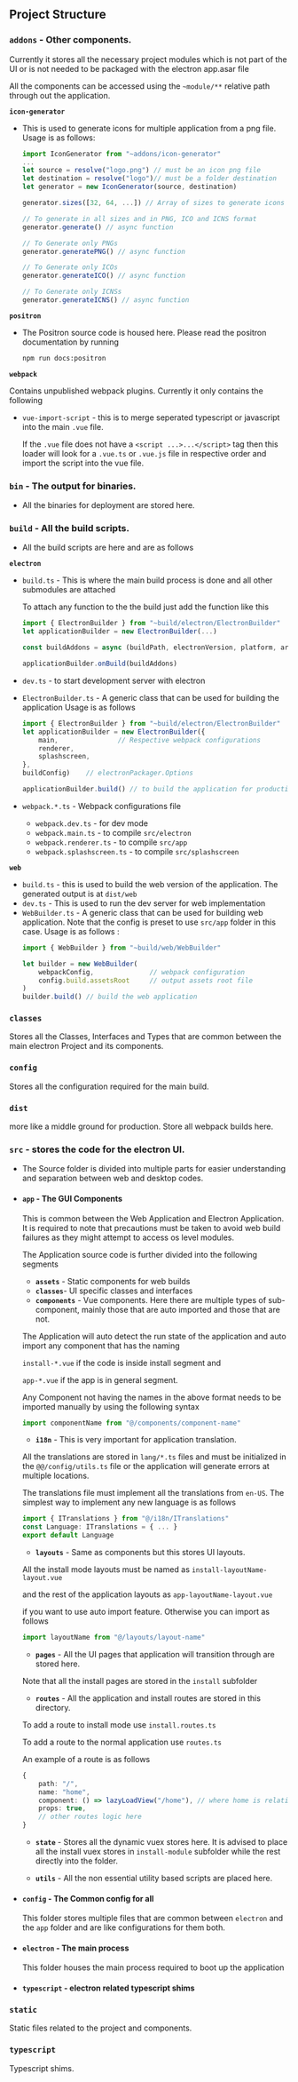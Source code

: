 ## Project Structure

### **`addons`** - Other components.
Currently it stores all the necessary project modules which is not part of the UI or is not needed to be packaged with the electron app.asar file

All the components can be accessed using the `~module/**` relative path through out the application.

**`icon-generator`**
* This is used to generate icons for multiple application from a png file.
	Usage is as follows:
	```ts
	import IconGenerator from "~addons/icon-generator"
	...
	let source = resolve("logo.png") // must be an icon png file
	let destination = resolve("logo")// must be a folder destination
	let generator = new IconGenerator(source, destination)

	generator.sizes([32, 64, ...]) // Array of sizes to generate icons

	// To generate in all sizes and in PNG, ICO and ICNS format
	generator.generate() // async function

	// To Generate only PNGs
	generator.generatePNG() // async function

	// To Generate only ICOs
	generator.generateICO() // async function

	// To Generate only ICNSs
	generator.generateICNS() // async function
	```

**`positron`**

* The Positron source code is housed here. Please read the positron documentation by running

	```bash
	npm run docs:positron
	```

**`webpack`**

Contains unpublished webpack plugins. Currently it only contains the following
* `vue-import-script` - this is to merge seperated typescript or javascript into the main `.vue` file.

	If the `.vue` file does not have a `<script ...>...</script>` tag then this loader will look for a `.vue.ts` or `.vue.js` file in respective order and import the script into the vue file.


### **`bin`** - The output for binaries.

* All the binaries for deployment are stored here.

### **`build`** - All the build scripts.

* All the build scripts are here and are as follows

**`electron`**
* `build.ts` - This is where the main build process is done and all other submodules are attached

	To attach any function to the the build just add the function like this
	```ts
	import { ElectronBuilder } from "~build/electron/ElectronBuilder"
	let applicationBuilder = new ElectronBuilder(...)

	const buildAddons = async (buildPath, electronVersion, platform, arch) { ... }

	applicationBuilder.onBuild(buildAddons)
	```
* `dev.ts` - to start development server with electron
* `ElectronBuilder.ts` - A generic class that can be used for building the application
	Usage is as follows
	```ts
	import { ElectronBuilder } from "~build/electron/ElectronBuilder"
	let applicationBuilder = new ElectronBuilder({
		main,				// Respective webpack configurations
		renderer,
		splashscreen,
	},
	buildConfig)	// electronPackager.Options

	applicationBuilder.build() // to build the application for production
	```
* `webpack.*.ts` - Webpack configurations file
	- `webpack.dev.ts` - for dev mode
	- `webpack.main.ts` - to compile `src/electron`
	- `webpack.renderer.ts` - to compile `src/app`
	- `webpack.splashscreen.ts` - to compile `src/splashscreen`

**`web`**
* `build.ts` - this is used to build the web version of the application. The generated output is at `dist/web`
* `dev.ts` - This is used to run the dev server for web implementation
* `WebBuilder.ts` - A generic class that can be used for building web application. Note that the config is preset to use `src/app` folder in this case. Usage is as follows :
	```ts
	import { WebBuilder } from "~build/web/WebBuilder"

	let builder = new WebBuilder(
		webpackConfig, 				// webpack configuration
		config.build.assetsRoot 	// output assets root file
	)
	builder.build() // build the web application
	```

### **`classes`**

Stores all the Classes, Interfaces and Types that are common between the main electron Project and its components.

### **`config`**

Stores all the configuration required for the main build.

### **`dist`**
more like a middle ground for production. Store all webpack builds here.

### **`src`** - stores the code for the electron UI.
* The Source folder is divided into multiple parts for easier understanding and separation between web and desktop codes.

* #### `app` - The GUI Components

	This is common between the Web Application and Electron Application. It is required to note that precautions must be taken to avoid web build failures as they might attempt to access os level modules.

	The Application source code is further divided into the following segments
	- **`assets`** - Static components for web builds
	- **`classes`**- UI specific classes and interfaces
	- **`components`** - Vue components. Here there are multiple types of sub-component, mainly those that are auto imported and those that are not.

	The Application will auto detect the run state of the application and auto import any component that has the naming

	`install-*.vue` if the code is inside install segment and

	`app-*.vue` if the app is in general segment.

	Any Component not having the names in the above format needs to be imported manually by using the following syntax
	```ts
	import componentName from "@/components/component-name"
	```
	- **`i18n`** - This is very important for application translation.

	All the translations are stored in `lang/*.ts` files and must be initialized in the
	`@@/config/utils.ts` file or the application will generate errors at multiple locations.

	The translations file must implement all the translations from `en-US`. The simplest way to implement any new language is as follows
	```ts
	import { ITranslations } from "@/i18n/ITranslations"
	const Language: ITranslations = { ... }
	export default Language
	```
	- **`layouts`** - Same as components but this stores UI layouts.

	All the install mode layouts must be named as `install-layoutName-layout.vue`

	and the rest of the application layouts as `app-layoutName-layout.vue`

	if you want to use auto import feature. Otherwise you can import as follows
	```ts
	import layoutName from "@/layouts/layout-name"
	```
	- **`pages`** - All the UI pages that application will transition through are stored here.

	Note that all the install pages are stored in the `install` subfolder
	- **`routes`** - All the application and install routes are stored in this directory.

	To add a route to install mode use `install.routes.ts`

	To add a route to the normal application use `routes.ts`

	An example of a route is as follows
	```ts
	{
		path: "/",
		name: "home",
		component: () => lazyLoadView("/home"), // where home is relative to `pages` folder
		props: true,
		// other routes logic here
	}
	```

	- **`state`** - Stores all the dynamic vuex stores here.
	It is advised to place all the install vuex stores in `install-module` subfolder
	while the rest directly into the folder.

	- **`utils`** - All the non essential utility based scripts are placed here.

* #### `config` - The Common config for all

	This folder stores multiple files that are common between `electron` and the `app` folder and are like configurations for them both.

* #### `electron` - The main process

	This folder houses the main process required to boot up the application

* #### `typescript` - electron related typescript shims

### **`static`**
Static files related to the project and components.

### **`typescript`**
Typescript shims.